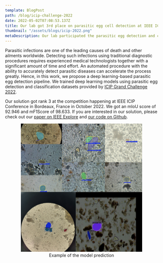 ```yaml
---
template: BlogPost
path: /blog/icip-challenge-2022
date: 2022-05-02T07:08:53.137Z
title: Our lab got 3rd place on parasitic egg cell detection at IEEE ICIP grand challenge 2022
thumbnail: "/assets/blogs/icip-2022.png"
metaDescription: Our lab participated the parasitic egg detection and classification from microscopic images and got 3rd place in the challenge.
---
```


Parasitic infections are one of the leading causes of death and other ailments worldwide. Detecting such infections using traditional
diagnostic procedures requires experienced medical technologists together with a significant amount of time and effort.
An automated procedure with the ability to accurately detect parasitic diseases can accelerate the process greatly.
Hence, in this work, we propose a deep learning-based parasitic egg detection pipeline. We trained deep learning models using parasitic
egg detection and classification datasets provided by [ICIP Grand Challenge 2022](https://icip2022challenge.piclab.ai/).

Our solution got rank 3 at the competition happening at IEEE ICIP Conference in Bordeaux, France in October 2022.
We got an mIoU score of 92.946 and mF1Score of 98.633. If you are interested in our solution, please check out our
[paper on IEEE Explore](https://ieeexplore.ieee.org/document/9897464) and [our code on Github](https://github.com/biodatlab/icip-challenge-2022).

<p align="center">
  <img src="/assets/blogs/icip-2022.png" width=400>
  <br>
  Example of the model prediction
</p>
